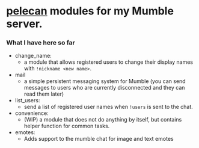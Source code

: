 # [pelecan](https://github.com/chili-b/pelecan) modules for my Mumble server.
### What I have here so far
* change_name: 
  * a module that allows registered users to change their display names with `!nickname <new name>`.
* mail
  * a simple persistent messaging system for Mumble (you can send messages to users who are currently disconnected and they can read them later)
* list_users:
  * send a list of registered user names when `!users` is sent to the chat.
* convenience: 
  * (WIP) a module that does not do anything by itself, but contains helper function for common tasks.
* emotes:
  * Adds support to the mumble chat for image and text emotes
